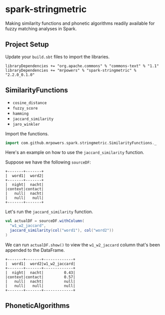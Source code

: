 # spark-stringmetric

Making similarity functions and phonetic algorithms readily available for fuzzy matching analyses in Spark.

## Project Setup

Update your `build.sbt` files to import the libraries.

```
libraryDependencies += "org.apache.commons" % "commons-text" % "1.1"
libraryDependencies += "mrpowers" % "spark-stringmetric" % "2.2.0_0.1.0"
```

## SimilarityFunctions

* `cosine_distance`
* `fuzzy_score`
* `hamming`
* `jaccard_similarity`
* `jaro_winkler`

Import the functions.

```scala
import com.github.mrpowers.spark.stringmetric.SimilarityFunctions._
```

Here's an example on how to use the `jaccard_similarity` function.

Suppose we have the following `sourceDF`:

```
+-------+-------+
|  word1|  word2|
+-------+-------+
|  night|  nacht|
|context|contact|
|   null|  nacht|
|   null|   null|
+-------+-------+
```

Let's run the `jaccard_similarity` function.

```scala
val actualDF = sourceDF.withColumn(
  "w1_w2_jaccard",
  jaccard_similarity(col("word1"), col("word2"))
)
```

We can run `actualDF.show()` to view the `w1_w2_jaccard` column that's been appended to the DataFrame.

```
+-------+-------+-------------+
|  word1|  word2|w1_w2_jaccard|
+-------+-------+-------------+
|  night|  nacht|         0.43|
|context|contact|         0.57|
|   null|  nacht|         null|
|   null|   null|         null|
+-------+-------+-------------+
```

## PhoneticAlgorithms
